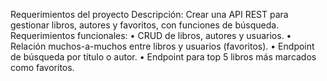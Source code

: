 Requerimientos del proyecto
Descripción:
Crear una API REST para gestionar libros, autores y favoritos, con funciones de búsqueda.
Requerimientos funcionales:
•	CRUD de libros, autores y usuarios.
•	Relación muchos-a-muchos entre libros y usuarios (favoritos).
•	Endpoint de búsqueda por título o autor.
•	Endpoint para top 5 libros más marcados como favoritos.

